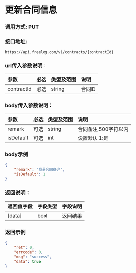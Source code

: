 # 更新合同信息

### 调用方式: PUT

### 接口地址:

```
https://api.freelog.com/v1/contracts/{contractId}
```

### url传入参数说明：

| 参数 | 必选 | 类型及范围 | 说明 |
| :--- | :--- | :--- | :--- |
| contractId | 必选 | string | 合同ID |


### body传入参数说明：

| 参数 | 必选 | 类型及范围 | 说明 |
| :--- | :--- | :--- | :--- |
| remark | 可选 | string | 合同备注,500字符以内 |
| isDefault | 可选 | int | 设置默认 1:是 |

### body示例

```json
{
    "remark": "我是合同备注",
    "isDefault": 1
}
```

### 返回说明：

| 返回值字段 | 字段类型 | 字段说明 |
| :--- | :--- | :--- |
| [data] | bool | 返回结果 |


### 返回示例

```json
{
    "ret": 0,
    "errcode": 0,
    "msg": "success",
    "data": true
}
```

